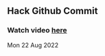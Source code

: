 
 ## Hack Github Commit 
 ### Watch video <a href="https://www.youtube.com">here</a> 
 Mon 22 Aug 2022 

